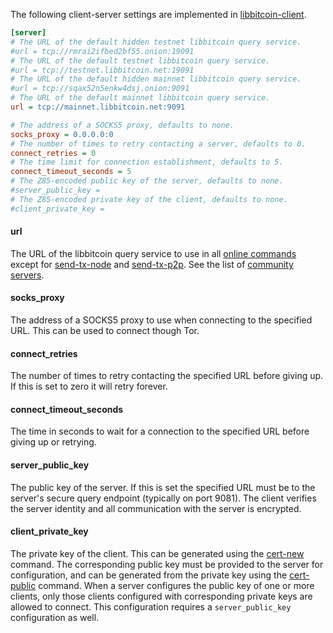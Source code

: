 The following client-server settings are implemented in [libbitcoin-client](https://github.com/libbitcoin/libbitcoin-client).
```ini
[server]
# The URL of the default hidden testnet libbitcoin query service.
#url = tcp://rmrai2ifbed2bf55.onion:19091
# The URL of the default testnet libbitcoin query service.
#url = tcp://testnet.libbitcoin.net:19091
# The URL of the default hidden mainnet libbitcoin query service.
#url = tcp://sqax52n5enkw4dsj.onion:9091
# The URL of the default mainnet libbitcoin query service.
url = tcp://mainnet.libbitcoin.net:9091

# The address of a SOCKS5 proxy, defaults to none.
socks_proxy = 0.0.0.0:0
# The number of times to retry contacting a server, defaults to 0.
connect_retries = 0
# The time limit for connection establishment, defaults to 5.
connect_timeout_seconds = 5
# The Z85-encoded public key of the server, defaults to none.
#server_public_key =
# The Z85-encoded private key of the client, defaults to none.
#client_private_key =
```

#### url
The URL of the libbitcoin query service to use in all [online commands](Online-Commands) except for [send-tx-node](bx-send-tx-node) and [send-tx-p2p](bx-send-tx-p2p). See the list of [community servers](https://github.com/libbitcoin/libbitcoin-server/wiki/Community-Servers).

#### socks_proxy
The address of a SOCKS5 proxy to use when connecting to the specified URL. This can be used to connect though Tor.

#### connect_retries
The number of times to retry contacting the specified URL before giving up. If this is set to zero it will retry forever.

#### connect_timeout_seconds
The time in seconds to wait for a connection to the specified URL before giving up or retrying.

#### server_public_key
The public key of the server. If this is set the specified URL must be to the server's secure query endpoint (typically on port 9081). The client verifies the server identity and all communication with the server is encrypted.

#### client_private_key
The private key of the client. This can be generated using the [cert-new](bx-cert-new) command. The corresponding public key must be provided to the server for configuration, and can be generated from the private key using the [cert-public](bx-cert-public) command. When a server configures the public key of one or more clients, only those clients configured with corresponding private keys are allowed to connect. This configuration requires a `server_public_key` configuration as well.

